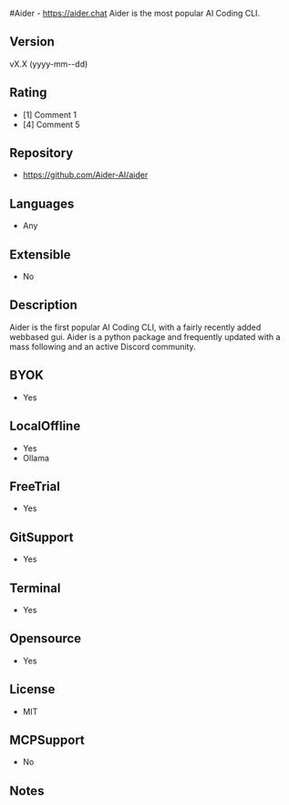 #Aider - https://aider.chat
Aider is the most popular AI Coding CLI.
## Version
vX.X (yyyy-mm--dd)
## Rating
- [1] Comment 1
- [4] Comment 5
## Repository
- https://github.com/Aider-AI/aider
## Languages
- Any
## Extensible
- No
## Description
Aider is the first popular AI Coding CLI, with a fairly recently added webbased gui.
Aider is a python package and frequently updated with a mass following and an active Discord community.
## BYOK
- Yes
## LocalOffline
- Yes
- Ollama
## FreeTrial
- Yes
## GitSupport
- Yes
## Terminal
- Yes
## Opensource
- Yes
## License
- MIT
## MCPSupport
- No
## Notes
